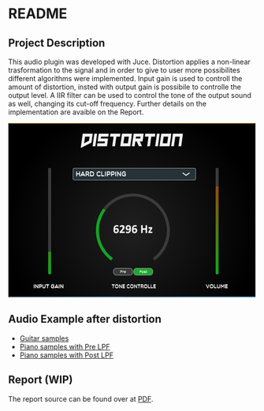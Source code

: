# README

## Project Description
This audio plugin was developed with Juce.
Distortion applies a non-linear trasformation to the signal and in order to give to user more possibilites different algorithms were implemented.
Input gain is used to controll the amount of distortion, insted with output gain is possibile to controlle the output level.
A IIR filter can be used to control the tone of the output sound as well, changing its cut-off frequency.
Further details on the implementation are avaible on the Report.


![](Images/Gui.PNG)

## Audio Example after distortion
- [Guitar samples](https://raw.githubusercontent.com/Lorenzoncina/JuceDistortionPlugin/master/Examples/mp4/Guitar%20distorted.m4a)
- [Piano samples with Pre LPF](https://raw.githubusercontent.com/Lorenzoncina/JuceDistortionPlugin/master/Examples/mp4/Kawaii%20-%20K11%20-%20Distorted%20(Full%20wave%20rectifier)%20with%20'Pre'%20LPF.m4a)
- [Piano samples with Post LPF](https://raw.githubusercontent.com/Lorenzoncina/JuceDistortionPlugin/master/Examples/mp4/Kawaii%20-%20K11%20-%20Distorted%20(Full%20wave%20rectifier)%20with%20'Post'%20LPF.m4a)


## Report (WIP)
The report source can be found over at [PDF](https://tinyurl.com/ycb2gul4).
